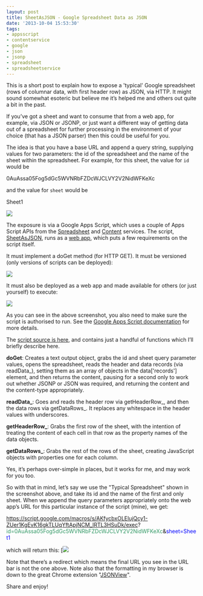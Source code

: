 ```yaml
---
layout: post
title: SheetAsJSON - Google Spreadsheet Data as JSON
date: '2013-10-04 15:53:30'
tags:
- appsscript
- contentservice
- google
- json
- jsonp
- spreadsheet
- spreadsheetservice
---
```



This is a short post to explain how to expose a 'typical' Google spreadsheet (rows of columnar data, with first header row) as JSON, via HTTP. It might sound somewhat esoteric but believe me it’s helped me and others out quite a bit in the past.

If you’ve got a sheet and want to consume that from a web app, for example, via JSON or JSONP, or just want a different way of getting data out of a spreadsheet for further processing in the environment of your choice (that has a JSON parser) then this could be useful for you.

The idea is that you have a base URL and append a query string, supplying values for two parameters: the id of the spreadsheet and the name of the sheet within the spreadsheet. For example, for this sheet, the value for `id` would be

0AuAssa05Fog5dGc5WVNRbFZDcWJCLVY2V2NidWFKeXc

and the value for `sheet` would be

Sheet1

![](http://www.pipetree.com/qmacro/oldblog/wp-content/uploads/2013/10/sheet1.png)

The exposure is via a Google Apps Script, which uses a couple of Apps Script APIs from the [Spreadsheet](https://developers.google.com/apps-script/reference/spreadsheet/) and [Content](https://developers.google.com/apps-script/reference/content/) services. The script, [SheetAsJSON](https://script.google.com/d/143u0RLuppsmYJ0B3wzo6i0jZYSfIFV2NLJMHPM-Sqczpr9bLwdffc-Wx/edit?usp=sharing), runs as a [web app](https://developers.google.com/apps-script/execution_web_apps), which puts a few requirements on the script itself.

It must implement a doGet method (for HTTP GET). It must be versioned (only versions of scripts can be deployed):

![](http://www.pipetree.com/qmacro/oldblog/wp-content/uploads/2013/10/version.png)

It must also be deployed as a web app and made available for others (or just yourself) to execute:

![](http://www.pipetree.com/qmacro/oldblog/wp-content/uploads/2013/10/deploy-268x300.png)

As you can see in the above screenshot, you also need to make sure the script is authorised to run. See the [Google Apps Script documentation](https://developers.google.com/apps-script/) for more details.

The [script source is here](https://script.google.com/d/143u0RLuppsmYJ0B3wzo6i0jZYSfIFV2NLJMHPM-Sqczpr9bLwdffc-Wx/edit?usp=sharing), and contains just a handful of functions which I’ll briefly describe here.

**doGet**: Creates a text output object, grabs the id and sheet query parameter values, opens the spreadsheet, reads the header and data records (via readData_), setting them as an array of objects in the data['records'] element, and then returns the content, pausing for a second only to work out whether JSONP or JSON was required, and returning the content and the content-type appropriately.

**readData_**: Goes and reads the header row via getHeaderRow_, and then the data rows via getDataRows_. It replaces any whitespace in the header values with underscores.

**getHeaderRow_**: Grabs the first row of the sheet, with the intention of treating the content of each cell in that row as the property names of the data objects.

**getDataRows_**: Grabs the rest of the rows of the sheet, creating JavaScript objects with properties one for each column.

Yes, it’s perhaps over-simple in places, but it works for me, and may work for you too.

So with that in mind, let’s say we use the "Typical Spreadsheet" shown in the screenshot above, and take its id and the name of the first and only sheet. When we append the query parameters appropriately onto the web app’s URL for this particular instance of the script (mine), we get:

<span style="color: #ff6600;">https://script.google.com/macros/s/AKfycbxOLElujQcy1-ZUer1KgEvK16gkTLUqYftApjNCM_IRTL3HSuDk/exec</span>?<span style="color: #339966;">id=0AuAssa05Fog5dGc5WVNRbFZDcWJCLVY2V2NidWFKeXc</span>&<span style="color: #0000ff;">sheet=Sheet1</span>

which will return this:
[![](http://www.pipetree.com/qmacro/oldblog/wp-content/uploads/2013/10/json.png)

Note that there’s a redirect which means the final URL you see in the URL bar is not the one above. Note also that the formatting in my browser is down to the great Chrome extension "[JSONView](https://chrome.google.com/webstore/detail/jsonview/chklaanhfefbnpoihckbnefhakgolnmc?hl=en)".

Share and enjoy!


